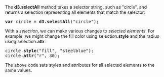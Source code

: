 The <b>d3.selectAll</b> method takes a selector string, such as "circle", and returns a selection representing all 
elements that match the selector:
<pre>
<b>var</b> circle = <b>d3.selectAll</b>("circle");
</pre>

With a *selection*, we can make various changes to *selected elements*. For example, we might change the fill color 
using selection.<b>style</b> and the radius using selection.<b>attr</b>:
<pre>
circle.<b>style</b>("fill", "steelblue");
circle.<b>attr</b>("r", 30);
</pre>

The above code sets styles and attributes for all selected elements to the same values.
